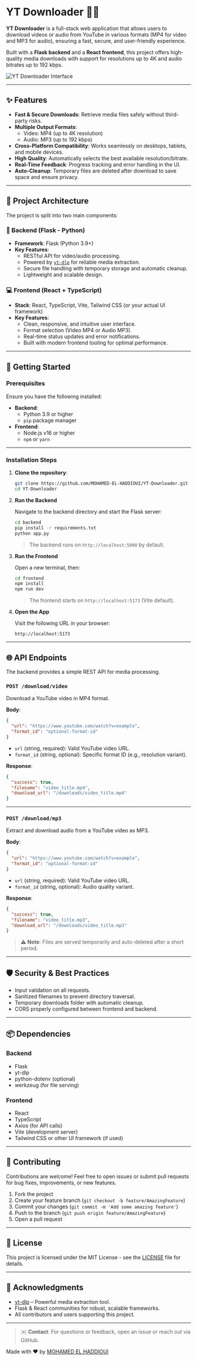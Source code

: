 # YT Downloader 🎵🎥

**YT Downloader** is a full-stack web application that allows users to download videos or audio from YouTube in various formats (MP4 for video and MP3 for audio), ensuring a fast, secure, and user-friendly experience.

Built with a **Flask backend** and a **React frontend**, this project offers high-quality media downloads with support for resolutions up to 4K and audio bitrates up to 192 kbps.

![YT Downloader Interface](Page.PNG)

---

## ✨ Features

- **Fast & Secure Downloads**: Retrieve media files safely without third-party risks.
- **Multiple Output Formats**:
  - Video: MP4 (up to 4K resolution)
  - Audio: MP3 (up to 192 kbps)
- **Cross-Platform Compatibility**: Works seamlessly on desktops, tablets, and mobile devices.
- **High Quality**: Automatically selects the best available resolution/bitrate.
- **Real-Time Feedback**: Progress tracking and error handling in the UI.
- **Auto-Cleanup**: Temporary files are deleted after download to save space and ensure privacy.

---

## 🧱 Project Architecture

The project is split into two main components:

### 🔧 Backend (Flask - Python)

- **Framework**: Flask (Python 3.9+)
- **Key Features**:
  - RESTful API for video/audio processing.
  - Powered by [`yt-dlp`](https://github.com/yt-dlp/yt-dlp) for reliable media extraction.
  - Secure file handling with temporary storage and automatic cleanup.
  - Lightweight and scalable design.

### 💻 Frontend (React + TypeScript)

- **Stack**: React, TypeScript, Vite, Tailwind CSS (or your actual UI framework)
- **Key Features**:
  - Clean, responsive, and intuitive user interface.
  - Format selection (Video MP4 or Audio MP3).
  - Real-time status updates and error notifications.
  - Built with modern frontend tooling for optimal performance.

---

## 🚀 Getting Started

### Prerequisites

Ensure you have the following installed:

- **Backend**:
  - Python 3.9 or higher
  - `pip` package manager
- **Frontend**:
  - Node.js v16 or higher
  - `npm` or `yarn`

---

### Installation Steps

1. **Clone the repository**:

   ```bash
   git clone https://github.com/MOHAMED-EL-HADDIOUI/YT-Downloader.git
   cd YT-Downloader
   ```

2. **Run the Backend**

   Navigate to the backend directory and start the Flask server:

   ```bash
   cd backend
   pip install -r requirements.txt
   python app.py
   ```

   > The backend runs on `http://localhost:5000` by default.

3. **Run the Frontend**

   Open a new terminal, then:

   ```bash
   cd frontend
   npm install
   npm run dev
   ```

   > The frontend starts on `http://localhost:5173` (Vite default).

4. **Open the App**

   Visit the following URL in your browser:

   ```
   http://localhost:5173
   ```

---

## 🌐 API Endpoints

The backend provides a simple REST API for media processing.

### `POST /download/video`

Download a YouTube video in MP4 format.

**Body**:
```json
{
  "url": "https://www.youtube.com/watch?v=example",
  "format_id": "optional-format-id"
}
```

- `url` (string, required): Valid YouTube video URL.
- `format_id` (string, optional): Specific format ID (e.g., resolution variant).

**Response**:
```json
{
  "success": true,
  "filename": "video_title.mp4",
  "download_url": "/downloads/video_title.mp4"
}
```

---

### `POST /download/mp3`

Extract and download audio from a YouTube video as MP3.

**Body**:
```json
{
  "url": "https://www.youtube.com/watch?v=example",
  "format_id": "optional-format-id"
}
```

- `url` (string, required): Valid YouTube video URL.
- `format_id` (string, optional): Audio quality variant.

**Response**:
```json
{
  "success": true,
  "filename": "video_title.mp3",
  "download_url": "/downloads/video_title.mp3"
}
```

> ⚠️ **Note**: Files are served temporarily and auto-deleted after a short period.

---

## 🛡️ Security & Best Practices

- Input validation on all requests.
- Sanitized filenames to prevent directory traversal.
- Temporary downloads folder with automatic cleanup.
- CORS properly configured between frontend and backend.

---

## 📦 Dependencies

### Backend
- Flask
- yt-dlp
- python-dotenv (optional)
- werkzeug (for file serving)

### Frontend
- React
- TypeScript
- Axios (for API calls)
- Vite (development server)
- Tailwind CSS or other UI framework (if used)

---

## 🤝 Contributing

Contributions are welcome! Feel free to open issues or submit pull requests for bug fixes, improvements, or new features.

1. Fork the project
2. Create your feature branch (`git checkout -b feature/AmazingFeature`)
3. Commit your changes (`git commit -m 'Add some amazing feature'`)
4. Push to the branch (`git push origin feature/AmazingFeature`)
5. Open a pull request

---

## 📄 License

This project is licensed under the MIT License - see the [LICENSE](LICENSE) file for details.

---

## 🙌 Acknowledgments

- [yt-dlp](https://github.com/yt-dlp/yt-dlp) – Powerful media extraction tool.
- Flask & React communities for robust, scalable frameworks.
- All contributors and users supporting this project.

---

> ✉️ **Contact**: For questions or feedback, open an issue or reach out via GitHub.

Made with ❤️ by [MOHAMED EL HADDIOUI](https://github.com/MOHAMED-EL-HADDIOUI)
```
